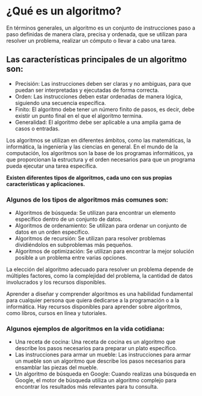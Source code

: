 # ¿Qué es un algoritmo?

En términos generales, un algoritmo es un conjunto de instrucciones paso a paso definidas de manera clara, precisa y ordenada, que se utilizan para resolver un problema, realizar un cómputo o llevar a cabo una tarea.

## Las características principales de un algoritmo son:

* Precisión: Las instrucciones deben ser claras y no ambiguas, para que puedan ser interpretadas y ejecutadas de forma correcta.
* Orden: Las instrucciones deben estar ordenadas de manera lógica, siguiendo una secuencia específica.
* Finito: El algoritmo debe tener un número finito de pasos, es decir, debe existir un punto final en el que el algoritmo termina.
* Generalidad: El algoritmo debe ser aplicable a una amplia gama de casos o entradas.

Los algoritmos se utilizan en diferentes ámbitos, como las matemáticas, la informática, la ingeniería y las ciencias en general. En el mundo de la computación, los algoritmos son la base de los programas informáticos, ya que proporcionan la estructura y el orden necesarios para que un programa pueda ejecutar una tarea específica.

**Existen diferentes tipos de algoritmos, cada uno con sus propias características y aplicaciones.**

### Algunos de los tipos de algoritmos más comunes son:

* Algoritmos de búsqueda: Se utilizan para encontrar un elemento específico dentro de un conjunto de datos.
* Algoritmos de ordenamiento: Se utilizan para ordenar un conjunto de datos en un orden específico.
* Algoritmos de recursión: Se utilizan para resolver problemas dividiéndolos en subproblemas más pequeños.
* Algoritmos de optimización: Se utilizan para encontrar la mejor solución posible a un problema entre varias opciones.

La elección del algoritmo adecuado para resolver un problema depende de múltiples factores, como la complejidad del problema, la cantidad de datos involucrados y los recursos disponibles.

Aprender a diseñar y comprender algoritmos es una habilidad fundamental para cualquier persona que quiera dedicarse a la programación o a la informática. Hay recursos disponibles para aprender sobre algoritmos, como libros, cursos en línea y tutoriales.

### Algunos ejemplos de algoritmos en la vida cotidiana:

* Una receta de cocina: Una receta de cocina es un algoritmo que describe los pasos necesarios para preparar un plato específico.
* Las instrucciones para armar un mueble: Las instrucciones para armar un mueble son un algoritmo que describe los pasos necesarios para ensamblar las piezas del mueble.
* Un algoritmo de búsqueda en Google: Cuando realizas una búsqueda en Google, el motor de búsqueda utiliza un algoritmo complejo para encontrar los resultados más relevantes para tu consulta.